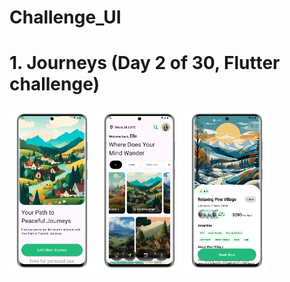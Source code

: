 # Challenge_UI

# 1. Journeys (Day 2 of 30, Flutter challenge)
<img src="journeys/1-portrait.png" width="27%" height="27%"> <img src="journeys/2-portrait.png" width="27%" height="27%"> <img src="journeys/3-portrait.png" width="27%" height="27%">
